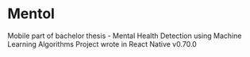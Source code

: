 # Mentol
Mobile part of bachelor thesis - Mental Health Detection using Machine Learning Algorithms 
Project wrote in React Native v0.70.0
